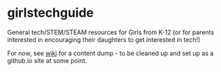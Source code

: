 # girlstechguide

General tech/STEM/STEAM resources for Girls from K-12 (or for parents interested in encouraging their daughters to get interested in tech!) 

For now, see [wiki](https://github.com/murriel/girlstechguide/wiki) for a content dump - to be cleaned up and set up as a github.io site at some point. 
